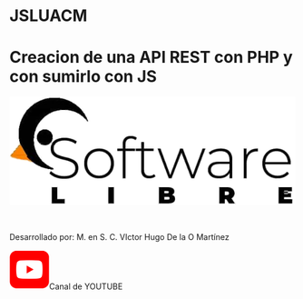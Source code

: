 # JSLUACM
# Creacion de una API REST con PHP y con sumirlo con JS <br>
<p align="center">
  <img src="https://github.com/hugo4295/JSLUACM/blob/main/assets/soft%20libre.png">
</p>
<br>

Desarrollado por: M. en S. C. VIctor Hugo De la O Martínez
<p align="left">
  <a href="https://youtube.com/hugo4295"><img width="70" height="70" src="https://github.com/hugo4295/JSLUACM/blob/main/assets/youtube_social_squircle_red.png"></a>Canal de YOUTUBE
</p>
